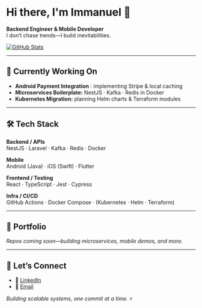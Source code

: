 # Hi there, I'm Immanuel 👋

**Backend Engineer & Mobile Developer**  
I don’t chase trends—I build inevitabilities.

[![GitHub Stats](https://github-readme-stats.vercel.app/api?username=immanuel1598&show_icons=true)](https://github.com/immanuel1598)

---

## 🚀 Currently Working On
- **Android Payment Integration** : implementing Stripe & local caching  
- **Microservices Boilerplate:** NestJS · Kafka · Redis in Docker  
- **Kubernetes Migration:** planning Helm charts & Terraform modules  

---

## 🛠️ Tech Stack

**Backend / APIs**  
NestJS · Laravel · Kafka · Redis · Docker

**Mobile**  
Android (Java) · iOS (Swift) · Flutter

**Frontend / Testing**  
React · TypeScript · Jest · Cypress

**Infra / CI/CD**  
GitHub Actions · Docker Compose · (Kubernetes · Helm · Terraform)

---

## 📌 Portfolio

_Repos coming soon—building microservices, mobile demos, and more._

---

## 🤝 Let’s Connect

- 💼 [LinkedIn](https://www.linkedin.com/in/immanuel-okwudiafor-42b31a2b1/)  
- 📧 [Email](mailto:okwuredriver@gmail.com)

*Building scalable systems, one commit at a time.* ⚡
